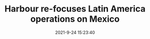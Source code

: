---
"title": "Harbour re-focuses Latin America operations on Mexico"
"date": "2021-9-24 15:23:40"
"feed_name": "OFFSHOREMAG"
"feed_website": "https://www.offshore-mag.com/"
"feed_rss": "https://www.offshore-mag.com/__rss/website-scheduled-content.xml?input=%7B%22sectionAlias%22%3A%22home%22%7D"
"link": "https://www.offshore-mag.com/regional-reports/latin-america/article/14210983/harbour-energy-refocuses-latin-america-operations-on-mexico"
"file": "_posts/2021-1-1-ab91c7b1085842426f5230004c06396aa097e826.md"
"accident": "0"
"drilling": "0"
"dead": "0"
"injured": "0"
"where": "unknown site"
"place": "unknown place"
---